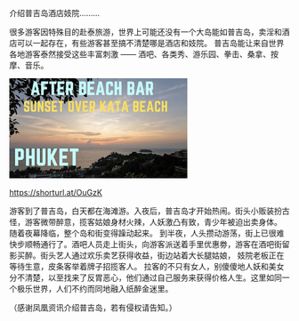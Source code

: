 介绍普吉岛酒店妓院.........


很多游客因特殊目的赴泰旅游，世界上可能还没有一个大岛能如普吉岛，卖淫和酒店可以一起存在，有些游客甚至搞不清楚哪是酒店和妓院。
普吉岛能让来自世界各地游客泰然接受这些丰富刺激 —— 酒吧、各类秀、游乐园、拳击、桑拿、按摩、音乐。


![介绍普吉岛酒店妓院](https://github.com/ywangnccu/ywang/blob/main/images/PHUKETBEACHBAR.jpg)

https://shorturl.at/OuGzK

游客到了普吉岛，白天都在海滩游。入夜后，普吉岛才开始热闹。街头小贩装扮古怪，游客微带醉意，揽客姑娘身材火辣，人妖激凸有致，青少年被迫出卖身体。 随着夜幕降临，整个岛和街变得躁动起来。
到半夜，人头攒动游荡，街上已很难快步顺畅通行了。酒吧人员走上街头，向游客派送着手里优惠劵，游客在酒吧街留影买醉。街头艺人通过欢乐卖艺获得收益，街边站着大长腿姑娘， 妓院老板正在等待生意，皮条客举着牌子招揽客人。
拉客的不只有女人，别傻傻地人妖和美女分不清楚，以至找来了反胃恶心，他们通过自己服务来获得价格人生。这里如同一个极乐世界，人们不约而同地融入纸醉金迷里。


（感谢凤凰资讯介绍普吉岛，若有侵权请告知。）
